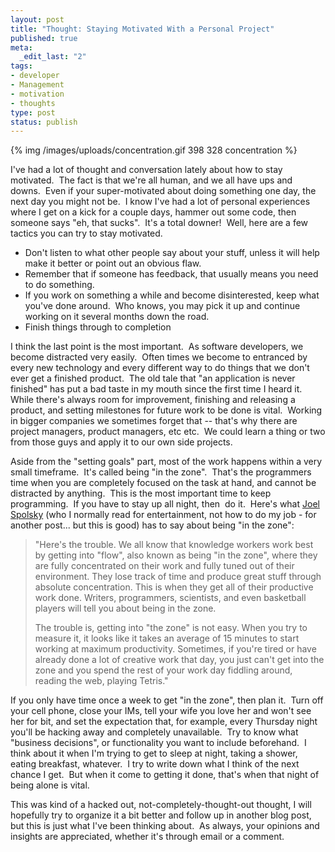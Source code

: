 ```yaml
--- 
layout: post
title: "Thought: Staying Motivated With a Personal Project"
published: true
meta: 
  _edit_last: "2"
tags: 
- developer
- Management
- motivation
- thoughts
type: post
status: publish
---
```

{% img /images/uploads/concentration.gif 398 328 concentration %}

I've had a lot of thought and conversation lately about how to stay motivated.  The fact is that we're all human, and we all have ups and downs.  Even if your super-motivated about doing something one day, the next day you might not be.  I know I've had a lot of personal experiences where I get on a kick for a couple days, hammer out some code, then someone says "eh, that sucks".  It's a total downer!  Well, here are a few tactics you can try to stay motivated.
<ul>
	<li>Don't listen to what other people say about your stuff, unless it will help make it better or point out an obvious flaw.</li>
	<li>Remember that if someone has feedback, that usually means you need to do something.</li>
	<li>If you work on something a while and become disinterested, keep what you've done around.  Who knows, you may pick it up and continue working on it several months down the road.</li>
	<li>Finish things through to completion</li>
</ul>
I think the last point is the most important.  As software developers, we become distracted very easily.  Often times we become to entranced by every new technology and every different way to do things that we don't ever get a finished product.  The old tale that "an application is never finished" has put a bad taste in my mouth since the first time I heard it.  While there's always room for improvement, finishing and releasing a product, and setting milestones for future work to be done is vital.  Working in bigger companies we sometimes forget that -- that's why there are project managers, product managers, etc etc.  We could learn a thing or two from those guys and apply it to our own side projects.

Aside from the "setting goals" part, most of the work happens within a very small timeframe.  It's called being "in the zone".  That's the programmers time when you are completely focused on the task at hand, and cannot be distracted by anything.  This is the most important time to keep programming.  If you have to stay up all night, then  do it.  Here's what <a href="http://www.joelonsoftware.com/articles/fog0000000068.html" target="_blank">Joel Spolsky</a> (who I normally read for entertainment, not how to do my job - for another post... but this is good) has to say about being "in the zone":
<blockquote>"Here's the trouble. We all know that knowledge workers work best by getting into "flow", also known as being "in the zone", where they are fully concentrated on their work and fully tuned out of their environment. They lose track of time and produce great stuff through absolute concentration. This is when they get all of their productive work done. Writers, programmers, scientists, and even basketball players will tell you about being in the zone.

The trouble is, getting into "the zone" is not easy. When you try to measure it, it looks like it takes an average of 15 minutes to start working at maximum productivity. Sometimes, if you're tired or have already done a lot of creative work that day, you just can't get into the zone and you spend the rest of your work day fiddling around, reading the web, playing Tetris."</blockquote>
If you only have time once a week to get "in the zone", then plan it.  Turn off your cell phone, close your IMs, tell your wife you love her and won't see her for bit, and set the expectation that, for example, every Thursday night you'll be hacking away and completely unavailable.  Try to know what "business decisions", or functionality you want to include beforehand.  I think about it when I'm trying to get to sleep at night, taking a shower, eating breakfast, whatever.  I try to write down what I think of the next chance I get.  But when it come to getting it done, that's when that night of being alone is vital.

This was kind of a hacked out, not-completely-thought-out thought, I will hopefully try to organize it a bit better and follow up in another blog post, but this is just what I've been thinking about.  As always, your opinions and insights are appreciated, whether it's through email or a comment.
